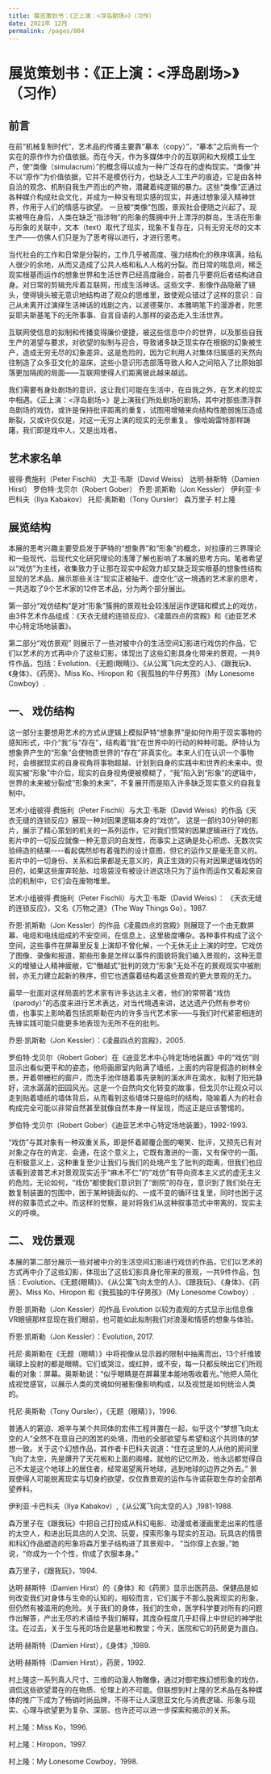 ```yaml
---
title: 展览策划书：《正上演：<浮岛剧场>》（习作）
date: 2021年 12月 
permalink: /pages/004
---
```


# 展览策划书：《正上演：<浮岛剧场>》（习作）


## 前言

在前“机械复制时代”，艺术品的传播主要靠“摹本（copy）”，“摹本”之后尚有一个实在的原作作为价值依据。而在今天，作为多媒体中介的互联网和大规模工业生产，使“类像（simulacrum）”的概念得以成为一种广泛存在的虚构现实。“类像”并不以“原作”为价值依据，它并不是模仿行为，也缺乏人工生产的痕迹，它是由各种自洽的观念、机制自我生产而出的产物，潜藏着纯逻辑的暴力。这些“类像”正通过各种媒介构成社会文化，并成为一种没有现实感的现实，并通过想象浸入精神世界，作用于人们的情感与欲望。
一旦被“类像”包围，景观社会便随之兴起了。现实被甩在身后，人类在缺乏“指涉物”的形象的簇拥中升上漂浮的群岛，生活在形象与形象的关联中，文本（text）取代了现实，现象不复存在，只有无穷无尽的文本生产——仿佛人们只是为了思考得以进行，才进行思考。

当代社会的工作和日常是分裂的，工作几乎被高度、强力结构化的秩序填满，给私人很少的余地，从而又造成了公共人格和私人人格的分裂。而日常的喘息间，稀乏现实根基而运作的想象世界和生活世界已经高度融合，前者几乎要将后者结构进自身。对日常的剪辑充斥着互联网，形成生活神话。这些文字、影像作品隐蔽了镜头，使得镜头被无意识地结构进了观众的思维里，致使观众错过了这样的意识：自己从未离开过演绎生活神话的戏剧之内，以波德莱尔、本雅明笔下的漫游者，陀思妥耶夫斯基笔下的无所事事、自言自语的人那样的姿态走入生活世界。

互联网使信息的拟制和传播变得廉价便捷，被这些信息中介的世界，以及那些自我生产的渴望与要求，对欲望的拟制与迎合，导致诸多缺乏现实存在根据的幻象被生产，造成无穷无尽的幻象差异。这是危险的，因为它利用人对集体归属感的天然向往制造了众多亚文化的温床，这些小意识形态部落导致人和人之间陷入了比原始部落更加隔阂的局面——互联网使得人们距离彼此越来越远。

我们需要有身处剧场的意识，这让我们可能在生活中，在自我之外，在艺术的现实中相遇。《正上演：<浮岛剧场>》是上演我们所处剧场的剧场，其中对那些漂浮群岛剧场的戏仿，或许是保持批评距离的重复，试图用增殖来向结构性脆弱施压造成断裂，又或许仅仅是，对这一无穷上演的现实的无奈重复。
像哈姆雷特那样踌躇，我们即是戏中人，又是出戏者。

## 艺术家名单

彼得·费施利（Peter Fischli）
大卫·韦斯（David Weiss）
达明·赫斯特（Damien Hirst）
罗伯特·戈贝尔（Robert Gober）
乔恩·凯斯勒（Jon Kessler）
伊利亚·卡巴科夫（Ilya Kabakov）
托尼·奥斯勒（Tony Oursler）
森万里子
村上隆


## 展览结构

本展的思考兴趣主要受启发于萨特的“想象界”和“形象”的概念，对拉康的三界理论和一些现代、后现代文化研究理论的浅薄了解也影响了本展的思考方向。笔者希望以“戏仿”为主线，收集致力于让那在现实中起效力却又缺乏现实根基的想象性结构显现的艺术品，展示那些关注“现实正被抽干、虚空化”这一境遇的艺术家的思考，一共选取了9个艺术家的12件艺术品，分为两个部分展出。

第一部分“戏仿结构”是对“形象”簇拥的景观社会较浅层运作逻辑和模式上的戏仿，由3件艺术作品组成：《天衣无缝的连锁反应》、《凌晨四点的宫殿》和《迪亚艺术中心特定场地装置》。

第二部分“戏仿景观” 则展示了一些对被中介的生活空间幻影进行戏仿的作品，它们以艺术的方式再中介了这些幻影，体现出了这些幻影具身化带来的景观，一共9件作品，包括：Evolution、《无题(眼睛)》、《从公寓飞向太空的人》、《跟我玩》、《身体》、《药房》、Miss Ko、Hiropon 和《我孤独的牛仔男孩》（My Lonesome Cowboy）.


## 一、	戏仿结构

这一部分主要想用艺术的方式从逻辑上模拟萨特“想象界”是如何作用于现实事物的感知形式，中介“我”与“存在”，结构着“我”在世界中的行动的种种可能。萨特认为想象界产生的“形象”会使物质世界的“存在”非真实化。本来人们在认识一个事物时，会根据现实的自身视角将事物超越、计划到自身的实践中和世界的未来中。但现实被“形象”中介后，现实的自身视角便被模糊了，“我”陷入到“形象”的逻辑中，世界的未来被分裂成“形象的未来”，不复展开而是陷入许多缺乏现实意义的自我复制中。

艺术小组彼得·费施利（Peter Fischli）与大卫·韦斯（David Weiss）的作品《天衣无缝的连锁反应》展现一种对因果逻辑本身的“戏仿”。 这是一部约30分钟的影片，展示了精心策划的机关的一系列运作，它对我们惯常的因果逻辑进行了戏仿。影片中的一切反应就像一种无意识的自发性，而事实上这确是处心积虑、无数次实验缔造的结果----看起偶然却有着强烈的设计意图，但它的运作又是毫无意义的。影片中的一切身份、关系和后果都是无意义的，真正生效的只有对因果逻辑戏仿的目的，如果这些废弃轮胎、垃圾袋没有被设计进这场只为了运作而运作又看起来自洽的机制中，它们会在废物堆里。


艺术小组彼得·费施利（Peter Fischli）与大卫·韦斯（David Weiss）：
《天衣无缝的连锁反应》，又名《万物之道》（The Way Things Go），1987.

  乔恩·凯斯勒（Jon Kessler）的作品《凌晨四点的宫殿》则展现了一个由无数屏幕、电缆和电线组成的不安空间，在信息上，这里极度嘈杂。各种事件构成了这个空间，这些事件在屏幕里反复上演却不曾化解，一个无休无止上演的时空。它戏仿了图像、录像和报道，那些形象是怎样以事件的面貌将我们编入景观的，这种无意义的增殖让人精神疲敝，它“僭越式”批判的效力“形象”无处不在的景观现实中被削弱，亦无力建立起新的秩序，但它也透露着结构着这些景观的更大景观的无力。

最早一批面对这样局面的艺术家有许多达达主义者，他们的常带着“戏仿（parody）”的态度来进行艺术表达，对当代境遇来讲，达达遗产仍然有参考价值，也事实上影响着包括凯斯勒在内的许多当代艺术家——与我们时代紧密相连的先锋实践可能只能更多地表现为无所不在的批判。


 

乔恩·凯斯勒（Jon Kessler）：《凌晨四点的宫殿》，2005.


罗伯特·戈贝尔（Robert Gober）在《迪亚艺术中心特定场地装置》中的“戏仿”则显示出看似更平和的姿态，他将画廊室内贴满了墙纸，上面的内容是假造的树林全景，开着带栅栏的窗户，而洗手池伴随着事先录制的溪水声在滴水，拟制了阳光静好，流水潺潺的田园风光。这是一个自然向文化转变的故事，但戈贝尔让观众可以走到贴着墙纸的墙体背后，从而看到这些墙体只是临时的结构，隐喻着人为的社会构成完全可能以非常自然甚至就像自然本身一样呈现，而这正是应该警惕的。



罗伯特·戈贝尔（Robert Gober）《迪亚艺术中心特定场地装置》，1992-1993.


“戏仿”与其对象有一种双重关系，即是怀着颠覆企图的嘲笑、批评，又预先已有对对象之存在的肯定、会通，在这个意义上，它既有激进的一面，又有保守的一面。在积极意义上，这种重复至少让我们与我们的处境产生了批判的距离，但我们也应该看到波普艺术对景观现实近乎“麻木不仁”的“戏仿”有导向资本主义式的虚无主义的危险。无论如何，“戏仿”都使我们意识到了“剧院”的存在，意识到了我们处在无数复制装置的包围中，困于某种镜面似的、一成不变的循环往复里，同时也困于这样的叙事范式之中。而这样的觉察，是对将我们从这种叙事范式中带离的，现实主义的呼唤。

## 二、	戏仿景观

本展的第二部分展示一些对被中介的生活空间幻影进行戏仿的作品，它们以艺术的方式再中介了这些幻影，体现出了这些幻影具身化带来的景观，一共9件作品，包括：Evolution、《无题(眼睛)》、《从公寓飞向太空的人》、《跟我玩》、《身体》、《药房》、Miss Ko、Hiropon 和《我孤独的牛仔男孩》（My Lonesome Cowboy）.

乔恩·凯斯勒（Jon Kessler）的作品 Evolution 以较为直观的方式显示出信息像VR眼镜那样显现在我们眼前，也可能如此拟制我们对浪漫和情感的想象与体验。
 

乔恩·凯斯勒（Jon Kessler）：Evolution, 2017.


托尼·奥斯勒在《无题（眼睛）》中将视像从显示器的限制中抽离而出，13个纤维玻璃球上投射的都是眼睛。它们或哭泣，或红肿，或不安，每一只都反映出它们所观看的对象：屏幕。奥斯勒说：“似乎眼睛是在屏幕里本能地吸收着光。”他把人简化成视觉感官，以展示人类的灵魂如何被影像影响构成，以及视觉是如何统治人类的。


托尼·奥斯勒（Tony Oursler），《无题（眼睛）》，1996.


普通人的窘迫、艰辛与某个共同体的宏伟工程并置在一起，似乎这个“梦想飞向太空的人”全然不在意自己的困苦的处境，而他的全部欲望与希望和这个共同体的梦想一致。关于这个幻想作品，其作者卡巴科夫说道：“住在这里的人从他的房间里飞向了太空，先是爆开了天花板和上面的阁楼。就他的记忆所及，他永远都觉得自己不太是这个地球上的居住者，经常渴望离开地球，逃到地球的边界之外去。”
景观使得人可能脱离现实与切身的欲望，仅仅靠景观的运作与许诺获取生存的全部希望养料。


伊利亚·卡巴科夫（Ilya Kabakov）,《从公寓飞向太空的人》,1981-1988.


  森万里子在《跟我玩》中把自己打扮成从科幻电影、动漫或者漫画里走出来的性感的太空人，和进出玩具店的人交流、玩耍，探索形象与现实的互动。玩具店的情景和科幻作品塑造的形象将森万里子结构进了其景观中， “当你穿上衣服，”她说，“你成为一个个性，你成了衣服本身。”
  

 

森万里子，《跟我玩》，1994.

  达明·赫斯特（Damien Hirst）的《身体》和《药房》显示出医药品、保健品是如何改变我们对身体与生命的认知的，相较而言，它们属于不那么脱离现实的形象，但仍然有被滥用的危险。关于我们的身体，我们的生命，医学科学要对所有的问题作出解答，产出无尽的术语给予我们解释，其庞杂程度几乎赶得上中世纪的神学批注。在过去，关于生与死的场合是墓地和教堂；今天，医院和它的药房更为直白。

 
达明·赫斯特（Damien Hirst），《身体》,1989.

 
达明·赫斯特（Damien Hirst），药房，1992.




  村上隆这一系列真人尺寸、三维的动漫人物雕像，通过对御宅族幻想形象的戏仿，调侃这些欲望潜在的在物质、伦理上的不可能。但联想到村上隆的艺术品在各种媒体的推广下成为了畅销时尚品牌，不得不让人深思亚文化与消费逻辑、形象与现实、心理与欲望更为复杂、深层、也许还可以进一步探索和揭示的关系。




 

村上隆：Miss Ko，1996.

 

村上隆：Hiropon，1997.

 

村上隆：My Lonesome Cowboy，1998.
